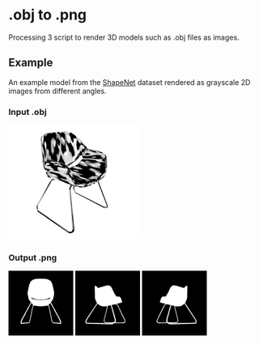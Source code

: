 # .obj to .png

Processing 3 script to render 3D models such as .obj files as images.

## Example

An example model from the [ShapeNet](https://www.shapenet.org/) dataset rendered as grayscale 2D images from different angles.

### Input .obj

<img src="./example_3d.png" width="256px;"/>

### Output .png

<img src="./example_2d_0.png" width="128px;"/>
<img src="./example_2d_1.png" width="128px;"/>
<img src="./example_2d_2.png" width="128px;"/>
